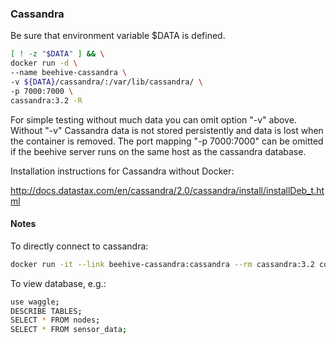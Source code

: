 ### Cassandra

Be sure that environment variable $DATA is defined.
```bash
[ ! -z "$DATA" ] && \
docker run -d \
--name beehive-cassandra \
-v ${DATA}/cassandra/:/var/lib/cassandra/ \
-p 7000:7000 \
cassandra:3.2 -R
```
For simple testing without much data you can omit option "-v" above. Without "-v" Cassandra data is not stored persistently and data is lost when the container is removed. The port mapping "-p 7000:7000" can be omitted if the beehive server runs on the same host as the cassandra database.


Installation instructions for Cassandra without Docker:

http://docs.datastax.com/en/cassandra/2.0/cassandra/install/installDeb_t.html


#### Notes

To directly connect to cassandra:
```bash
docker run -it --link beehive-cassandra:cassandra --rm cassandra:3.2 cqlsh cassandra
```
To view database, e.g.:
```bash
use waggle;
DESCRIBE TABLES;
SELECT * FROM nodes;
SELECT * FROM sensor_data;
```
